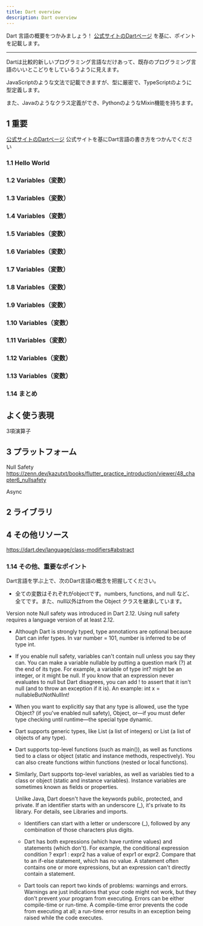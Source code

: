 ```yaml
---
title: Dart overview
description: Dart overview
---
```

Dart 言語の概要をつかみましょう！
[公式サイトのDartページ](https://dart.dev/overview) を基に、ポイントを記載します。


---
Dartは比較的新しいプログラミング言語なだけあって、既存のプログラミング言語のいいとこどりをしているうように見えます。

JavaScriptのような文法で記載できますが、型に厳密で、TypeScriptのように型定義します。

また、Javaのようなクラス定義ができ、PythonのようなMixin機能を持ちます。

## 1 重要
[公式サイトのDartページ](https://dart.dev/language) 公式サイトを基にDart言語の書き方をつかんでください

### 1.1 Hello World
### 1.2 Variables（変数）
### 1.3 Variables（変数）
### 1.4 Variables（変数）
### 1.5 Variables（変数）
### 1.6 Variables（変数）
### 1.7 Variables（変数）
### 1.8 Variables（変数）
### 1.9 Variables（変数）
### 1.10 Variables（変数）
### 1.11 Variables（変数）
### 1.12 Variables（変数）
### 1.13 Variables（変数）
### 1.14 まとめ

## よく使う表現
3項演算子

## 3 プラットフォーム

Null Safety
https://zenn.dev/kazutxt/books/flutter_practice_introduction/viewer/48_chapter6_nullsafety

Async

## 2 ライブラリ

## 4 その他リソース


https://dart.dev/language/class-modifiers#abstract

### 1.14 その他、重要なポイント
Dart言語を学ぶ上で、次のDart言語の概念を把握してください。

  - 全ての変数はそれぞれがobjectです。numbers, functions, and null など、全てです。また、null以外はfrom the Object クラスを継承しています。
  
  Version note
  Null safety was introduced in Dart 2.12. Using null safety requires a language version of at   least 2.12.
  
  - Although Dart is strongly typed, type annotations are optional because Dart can infer types.   In var number = 101, number is inferred to be of type int.
  
  - If you enable null safety, variables can't contain null unless you say they can. You can make   a variable nullable by putting a question mark (?) at the end of its type. For example, a   variable of type int? might be an integer, or it might be null. If you know that an expression   never evaluates to null but Dart disagrees, you can add ! to assert that it isn't null (and to   throw an exception if it is). An example: int x = nullableButNotNullInt!
  
  - When you want to explicitly say that any type is allowed, use the type Object? (if you've   enabled null safety), Object, or—if you must defer type checking until runtime—the special   type dynamic.
  
  - Dart supports generic types, like List<int> (a list of integers) or List<Object> (a list of   objects of any type).
  
  - Dart supports top-level functions (such as main()), as well as functions tied to a class or   object (static and instance methods, respectively). You can also create functions within   functions (nested or local functions).
  
  - Similarly, Dart supports top-level variables, as well as variables tied to a class or object   (static and instance variables). Instance variables are sometimes known as fields or   properties.
  
  Unlike Java, Dart doesn't have the keywords public, protected, and private. If an identifier   starts with an underscore (_), it's private to its library. For details, see Libraries and   imports.
  
  - Identifiers can start with a letter or underscore (_), followed by any combination of those   characters plus digits.
  
  - Dart has both expressions (which have runtime values) and statements (which don't). For   example, the conditional expression condition ? expr1 : expr2 has a value of expr1 or expr2.   Compare that to an if-else statement, which has no value. A statement often contains one or   more expressions, but an expression can't directly contain a statement.
  
  - Dart tools can report two kinds of problems: warnings and errors. Warnings are just   indications that your code might not work, but they don't prevent your program from executing.   Errors can be either compile-time or run-time. A compile-time error prevents the code from   executing at all; a run-time error results in an exception being raised while the code   executes.